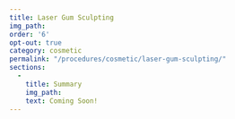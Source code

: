```yaml
---
title: Laser Gum Sculpting
img_path:
order: '6'
opt-out: true
category: cosmetic
permalink: "/procedures/cosmetic/laser-gum-sculpting/"
sections:
  -
    title: Summary
    img_path:
    text: Coming Soon!
---
```


